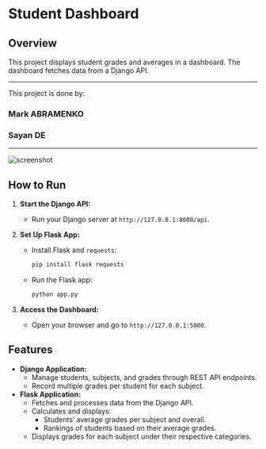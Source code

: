 # Student Dashboard

## Overview
This project displays student grades and averages in a dashboard. The dashboard fetches data from a Django API.

---

This project is done by: 
### Mark ABRAMENKO
### Sayan DE

---

![screenshot](https://github.com/user-attachments/assets/26be6e76-e8d7-4866-9c94-d8bf0dd9bff9)

## How to Run

1. **Start the Django API:**
   - Run your Django server at `http://127.0.0.1:8000/api`.

2. **Set Up Flask App:**
   - Install Flask and `requests`:
     ```bash
     pip install flask requests
     ```
   - Run the Flask app:
     ```bash
     python app.py
     ```

3. **Access the Dashboard:**
   - Open your browser and go to `http://127.0.0.1:5000`.

## Features
- **Django Application:**
  - Manage students, subjects, and grades through REST API endpoints.
  - Record multiple grades per student for each subject.
- **Flask Application:**
  - Fetches and processes data from the Django API.
  - Calculates and displays:
    - Students’ average grades per subject and overall.
    - Rankings of students based on their average grades.
  - Displays grades for each subject under their respective categories.
